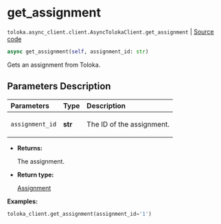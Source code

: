# get_assignment
`toloka.async_client.client.AsyncTolokaClient.get_assignment` | [Source code](https://github.com/Toloka/toloka-kit/blob/v1.1.1/src/async_client/client.py#L0)

```python
async get_assignment(self, assignment_id: str)
```

Gets an assignment from Toloka.

## Parameters Description

| Parameters | Type | Description |
| :----------| :----| :-----------|
`assignment_id`|**str**|<p>The ID of the assignment.</p>

* **Returns:**

  The assignment.

* **Return type:**

  [Assignment](toloka.client.assignment.Assignment.md)

**Examples:**


```python
toloka_client.get_assignment(assignment_id='1')
```
